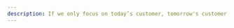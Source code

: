 ```yaml
---
description: If we only focus on today’s customer, tomorrow's customer won't need us. Real people aren't static personas of themselves – they change every day. If we don't invent on behalf of who they'll become, someone else will.
---
```

